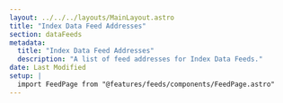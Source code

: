 ```yaml
---
layout: ../../../layouts/MainLayout.astro
title: "Index Data Feed Addresses"
section: dataFeeds
metadata:
  title: "Index Data Feed Addresses"
  description: "A list of feed addresses for Index Data Feeds."
date: Last Modified
setup: |
  import FeedPage from "@features/feeds/components/FeedPage.astro"
---
```


<FeedPage dataFeedType="index" />
